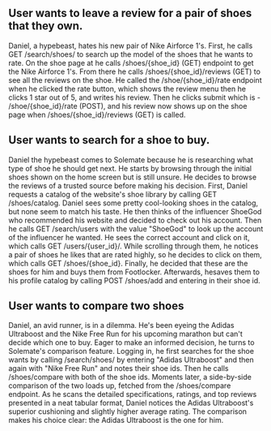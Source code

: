 ## User wants to leave a review for a pair of shoes that they own.
Daniel, a hypebeast, hates his new pair of Nike Airforce 1's. First, he calls GET /search/shoes/ to search up the model of the shoes that he wants to rate. On the shoe page at he calls /shoes/{shoe_id} (GET) endpoint to get the Nike Airforce 1's. From there he calls /shoes/{shoe_id}/reviews (GET) to see all the reviews on the shoe. He called the /shoe/{shoe_id}/rate endpoint when he clicked the rate button, which shows the review menu then he clicks 1 star out of 5, and writes his review. Then he clicks submit which is - /shoe/{shoe_id}/rate (POST), and his review now shows up on the shoe page when /shoes/{shoe_id}/reviews (GET) is called.

## User wants to search for a shoe to buy.

Daniel the hypebeast comes to Solemate because he is researching what type of shoe he should get next. He starts
by browsing through the initial shoes shown on the home screen but is still unsure. He decides to browse the reviews of a trusted source before making his decision. First, Daniel requests a catalog of the website's shoe library by calling GET /shoes/catalog.
Daniel sees some pretty cool-looking shoes in the catalog, but none seem to match his taste. 
He then thinks of the influencer ShoeGod who recommended his website and decided to check out his account.
Then he calls GET /search/users with the value "ShoeGod" to look up the account of the influencer he wanted.
He sees the correct account and click on it, which calls GET /users/{user_id}/.
While scrolling through them, he notices a pair of shoes he likes that are rated highly,
so he decides to click on them, which calls GET /shoes/{shoe_id}.
Finally, he decided that these are the shoes for him and buys them from Footlocker. Afterwards, hesaves them to his profile catalog by calling POST /shoes/add and entering in their shoe id.

## User wants to compare two shoes

Daniel, an avid runner, is in a dilemma. He's been eyeing the Adidas Ultraboost and the Nike Free Run for his upcoming marathon but can't decide which one to buy. Eager to make an informed decision, he turns to Solemate's comparison feature. Logging in, he first searches for the shoe wants by calling /search/shoes/ by entering "Adidas Ultraboost" and then again with "Nike Free Run" and notes their shoe ids. Then he calls /shoes/compare with both of the shoe ids. Moments later, a side-by-side comparison of the two loads up, fetched from the /shoes/compare endpoint. As he scans the detailed specifications, ratings, and top reviews presented in a neat tabular format, Daniel notices the Adidas Ultraboost's superior cushioning and slightly higher average rating. The comparison makes his choice clear: the Adidas Ultraboost is the one for him. 



